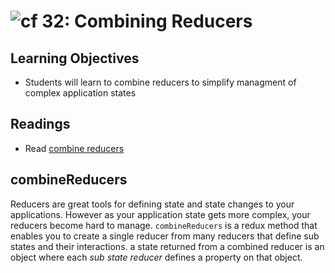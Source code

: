 ![cf](http://i.imgur.com/7v5ASc8.png) 32: Combining Reducers
===

## Learning Objectives
* Students will learn to combine reducers to simplify managment of complex application states

## Readings
* Read [combine reducers](http://redux.js.org/docs/api/combineReducers.html)

## combineReducers
Reducers are great tools for defining state  and state changes to your applications. However as your application state gets more complex, your reducers become hard to manage. `combineReducers` is a redux method that enables you to create a single reducer from many reducers that define sub states and their interactions. a state returned from a combined reducer is an object where each _sub state reducer_ defines a property on that object. 

